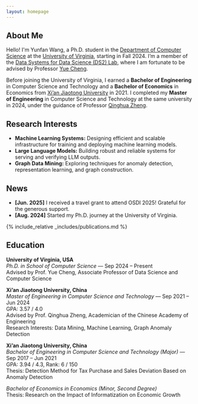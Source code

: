 ```yaml
---
layout: homepage
---
```


## About Me

Hello! I'm Yunfan Wang, a Ph.D. student in the [Department of Computer Science](https://engineering.virginia.edu/department/computer-science) at the [University of Virginia](https://www.virginia.edu/), starting in Fall 2024. I’m a member of the [Data Systems for Data Science (DS2) Lab](https://ds2-lab.github.io/), where I am fortunate to be advised by Professor [Yue Cheng](https://tddg.github.io/).

Before joining the University of Virginia, I earned a __Bachelor of Engineering__ in Computer Science and Technology and a __Bachelor of Economics__ in Economics from [Xi’an Jiaotong University](https://en.xjtu.edu.cn/) in 2021. I completed my __Master of Engineering__ in Computer Science and Technology at the same university in 2024, under the guidance of Professor [Qinghua Zheng](https://gr.xjtu.edu.cn/web/qhzheng).

## Research Interests

- **Machine Learning Systems:** Designing efficient and scalable infrastructure for training and deploying machine learning models.
- **Large Language Models:** Building robust and reliable systems for serving and verifying LLM outputs.
- **Graph Data Mining:** Exploring techniques for anomaly detection, representation learning, and graph construction.

## News

- **[Jun. 2025]** I received a travel grant to attend OSDI 2025! Grateful for the generous support.
- **[Aug. 2024]** Started my Ph.D. journey at the University of Virginia.


{% include_relative _includes/publications.md %}

## Education

**University of Virginia, USA**  
*Ph.D. in School of Computer Science* — Sep 2024 – Present  
Advised by Prof. Yue Cheng, Associate Professor of Data Science and Computer Science  


**Xi’an Jiaotong University, China**  
*Master of Engineering in Computer Science and Technology* — Sep 2021 – Jun 2024  
GPA: 3.57 / 4.0  
Advised by Prof. Qinghua Zheng, Academician of the Chinese Academy of Engineering  
Research Interests: Data Mining, Machine Learning, Graph Anomaly Detection

**Xi’an Jiaotong University, China**  
*Bachelor of Engineering in Computer Science and Technology (Major)* — Sep 2017 – Jun 2021  
GPA: 3.94 / 4.3, Rank: 6 / 150  
Thesis: Detection Method for Tax Purchase and Sales Deviation Based on Anomaly Detection

*Bachelor of Economics in Economics (Minor, Second Degree)*  
Thesis: Research on the Impact of Informatization on Economic Growth
